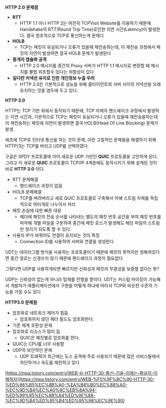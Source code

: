 **HTTP 2.0 문제점**

- **RTT**
    - HTTP 1.1 이나 HTTP 2는 여전히 TCPVisit Website를 이용하기 때문에 Handshake의 RTT(Round Trip Time)로인한 지연 시간(Latency)이 발생한다. 결국 원초적으로 TCP로 통신하는게 문제다
- **HOLB**
    - TCP는 패킷이 유실되거나 오류가 있을때 재전송하는데, 이 재전송 과정에서 패킷의 지연이 발생하면 결국 HOLB 문제가 발생된다
- **중개자 캡슐화 공격**
    - HTTP 2.0 메시지를 중간의 Proxy 서버가 HTTP 1.1 메시지로 변환할 때 메시지를 불법 위조할수 있다는 위험성이 있다
- **길다란 커넥션 유지로 인한 개인정보 누출 우려**
    - HTTP 2.0은 기본적으로 성능을 위해 클라이언트와 서버 사이의 커넥션을 오래 유지하는 것을 염두에 두고 있다.
    

**HTTP 3.0**

HTTP는 TCP 기반 위에서 동작되기 때문에, TCP 자체의 핸드쉐이크 과정에서 발생하는 지연 시간과, 기본적으로 TCP는 패킷이 유실되거나 오류가 있을때 재전송을하는데 이 재전송하는 패킷에 지연이 발생하면 결국 HOLB(Head Of Line Blocking) 문제가 발생.

애초에 TCP로 인터넷 통신을 하는 것이 문제, 이런 고질적인 문제들을 해결하기 위해 HTTP/3는 TCP를 버리고 UDP를 선택하였다.  

구글은 SPDY 프로토콜에 이어 새로운 UDP 기반인 **QUIC** 프로토콜을 고안하게 된다. 그리고 이 새로운 **QUIC** 프로토콜이 TCP/IP 4계층에도 동작시키기 위해 설계된 것이 바로 **HTTP 3.0** 이다.

- RTT 문제해결
    - 핸드쉐이크 과정이 없음
- HOLB 문제해결
    - TCP를 버려버리고 새로 QUIC 프로토콜로 구축해서 아예 스트림 자체를 독립적으로 여러개로 나누어서 처리
- 패킷 손실에 대한 빠른 대응
    - 헤더에 패킷의 전송 순서를 나타내는 별도의 패킷 번호 공간을 부여 패킷 번호를 파악해 개별 파일을 구분하여 중간에 패킷 로스가 발생해도 해당 파일의 스트림만 정지가 되도록 할 수 있다.
- 사용자 IP가 바뀌어도 연결이 유지되는 것이 특징
    - Connection ID를 사용하여 서버와 연결을 생성한다

UDT는 데이터그램 방식을 사용하는 프로토콜이기 때문에 패킷의 목적지만 정해져있다면 중간 경로는 신경쓰지 않기 때문에 핸드쉐이크 과정이 필요없다

그렇다면 UDP를 사용하게되면 빠르지만 신뢰성과 패킷의 무결성을 보증할 없다는 뜻?

UDP는 신뢰성이 없는게 아니라 탑재를 안했을 뿐이다. UDT는 커스텀 마이징이 가능해서 개발자가 애플리케이션에서 구현을 어떻게 하냐에 따라서 TCP와 비슷한 수준의 기능을 가질 수도 있다

**HTTP3.0 문제점**

- 암호화로 네트워크 제어가 힘듬
    - 암호화하지 않던 헤더 필드도 암호화한다.
- 기존 체계 호환성 문제
- 암호화로 리소스가 많이 듬
    - QUIC은 패킷별로 암호화를 한다.
- QUIC는 CPU를 너무 사용함
- UDP의 보안적인 문제
    - UDP 트래픽이 최근에는 도스 공격에 주로 사용되기 때문에 많은 서비스들에서 차단하거나 속도를 제한하고 있다

[https://inpa.tistory.com/entry/WEB-🌐-HTTP-30-통신-기술-이제는-확실히-이해하자](https://inpa.tistory.com/entry/WEB-%F0%9F%8C%90-HTTP-30-%ED%86%B5%EC%8B%A0-%EA%B8%B0%EC%88%A0-%EC%9D%B4%EC%A0%9C%EB%8A%94-%ED%99%95%EC%8B%A4%ED%9E%88-%EC%9D%B4%ED%95%B4%ED%95%98%EC%9E%90)
